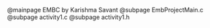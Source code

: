 @mainpage EMBC by Karishma Savant @subpage EmbProjectMain.c @subpage activity1.c @subpage activity1.h